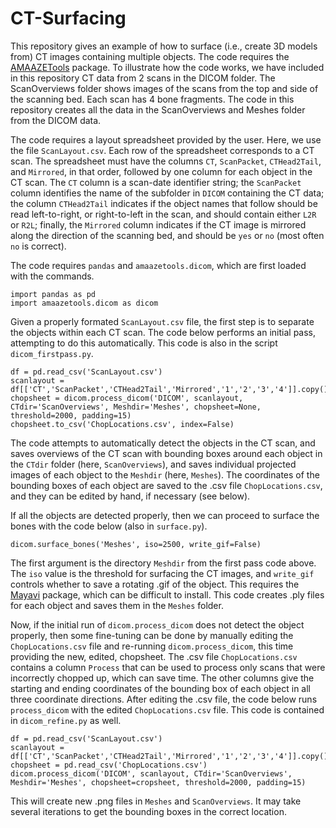 # CT-Surfacing

This repository gives an example of how to surface (i.e., create 3D models from) CT images containing multiple objects. The code requires the [AMAAZETools](https://github.com/jwcalder/AMAAZETools) package. To illustrate how the code works, we have included in this repository CT data from 2 scans in the DICOM folder. The ScanOverviews folder shows images of the scans from the top and side of the scanning bed. Each scan has 4 bone fragments. The code in this repository creates all the data in the ScanOverviews and Meshes folder from the DICOM data.

The code requires a layout spreadsheet provided by the user. Here, we use the file `ScanLayout.csv`. Each row of the spreadsheet corresponds to a CT scan. The spreadsheet must have the columns `CT`, `ScanPacket`, `CTHead2Tail`, and `Mirrored`, in that order, followed by one column for each object in the CT scan. The `CT` column is a scan-date identifier string; the `ScanPacket` column identifies the name of the subfolder in `DICOM` containing the CT data; the column `CTHead2Tail` indicates if the object names that follow should be read left-to-right, or right-to-left in the scan, and should contain either `L2R` or `R2L`; finally, the `Mirrored` column indicates if the CT image is mirrored along the direction of the scanning bed, and should be `yes` or `no` (most often `no` is correct). 

The code requires `pandas` and `amaazetools.dicom`, which are first loaded with the commands.
```
import pandas as pd
import amaazetools.dicom as dicom
```

Given a properly formated `ScanLayout.csv` file, the first step is to separate the objects within each CT scan. The code below performs an initial pass, attempting to do this automatically. This code is also in the script `dicom_firstpass.py`.
```
df = pd.read_csv('ScanLayout.csv')
scanlayout = df[['CT','ScanPacket','CTHead2Tail','Mirrored','1','2','3','4']].copy()
chopsheet = dicom.process_dicom('DICOM', scanlayout, CTdir='ScanOverviews', Meshdir='Meshes', chopsheet=None, threshold=2000, padding=15)
chopsheet.to_csv('ChopLocations.csv', index=False)
```
The code attempts to automatically detect the objects in the CT scan, and saves overviews of the CT scan with bounding boxes around each object in the `CTdir` folder (here, `ScanOverviews`), and saves individual projected images of each object to the `Meshdir` (here, `Meshes`). The coordinates of the bounding boxes of each object are saved to the .csv file `ChopLocations.csv`, and they can be edited by hand, if necessary (see below).

If all the objects are detected properly, then we can proceed to surface the bones with the code below (also in `surface.py`).
```
dicom.surface_bones('Meshes', iso=2500, write_gif=False)
```
The first argument is the directory `Meshdir` from the first pass code above. The `iso` value is the threshold for surfacing the CT images, and `write_gif` controls whether to save a rotating .gif of the object. This requires the [Mayavi](https://docs.enthought.com/mayavi/mayavi/) package, which can be difficult to install. This code creates .ply files for each object and saves them in the `Meshes` folder. 

Now, if the initial run of `dicom.process_dicom` does not detect the object properly, then some fine-tuning can be done by manually editing the `ChopLocations.csv` file and re-running `dicom.process_dicom`, this time providing the new, edited, chopsheet. The .csv file `ChopLocations.csv` contains a column `Process` that can be used to process only scans that were incorrectly chopped up, which can save time. The other columns give the starting and ending coordinates of the bounding box of each object in all three coordinate directions. After editing the .csv file, the code below runs `process_dicom` with the edited `ChopLocations.csv` file. This code is contained in `dicom_refine.py` as well.

```
df = pd.read_csv('ScanLayout.csv')
scanlayout = df[['CT','ScanPacket','CTHead2Tail','Mirrored','1','2','3','4']].copy()
chopsheet = pd.read_csv('ChopLocations.csv')
dicom.process_dicom('DICOM', scanlayout, CTdir='ScanOverviews', Meshdir='Meshes', chopsheet=cropsheet, threshold=2000, padding=15)
```
This will create new .png files in `Meshes` and `ScanOverviews`. It may take several iterations to get the bounding boxes in the correct location.

